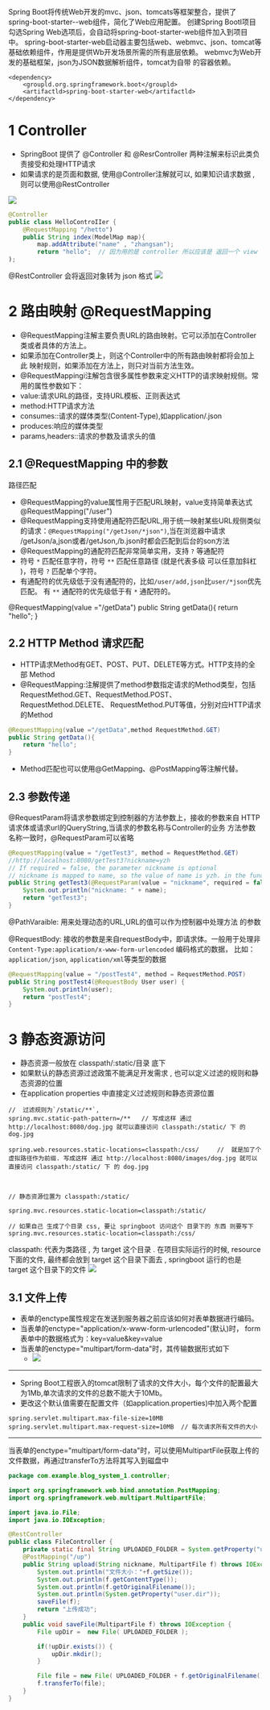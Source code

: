 

Spring Boot将传统Web开发的mvc、json、tomcats等框架整合，提供了 spring-boot-starter--web组件，简化了Web应用配置。
创建Spring BootI项目勾选Spring Web选项后，会自动将spring-boot-starter-web组件加入到项目中。
spring-boot-starter-web启动器主要包括web、webmvc、json、tomcat等 基础依赖组件，作用是提供Wb开发场景所需的所有底层依赖。
webmvc为Web开发的基础框架，json为JSON数据解析组件，tomcat为自带 的容器依赖。


```
<dependency>
    <groupld.org.springframework.boot</groupld>
    <artifactld>spring-boot-starter-web</artifactld>
</dependency>
```


# 1 Controller 

- SpringBoot 提供了 @Controller 和 @ResrController 两种注解来标识此类负责接受和处理HTTP请求 
- 如果请求的是页面和数据, 使用@Controller注解就可以, 如果知识请求数据 , 则可以使用@RestController 


![](images/Pasted%20image%2020250220165611.png)

```java
@Controller
public class HelloControIIer {
    @RequestMapping "/hetto")
    public String index(ModelMap map){
        map.addAttribute("name" , "zhangsan");
        return "hello";  // 因为用的是 controller 所以应该是 返回一个 view , 回去找 一个hello.html 的 页面 
);
```


@RestController 会将返回对象转为 json 格式 
![](images/Pasted%20image%2020250220170309.png)


# 2 路由映射  @RequestMapping

- @RequestMapping注解主要负责URL的路由映射。它可以添加在Controller 类或者具体的方法上。
- 如果添加在Controller类上，则这个Controller中的所有路由映射都将会加上此 映射规则，如果添加在方法上，则只对当前方法生效。
- @RequestMappingi注解包含很多属性参数来定义HTTP的请求映射规侧。常用的属性参数如下：
- value:请求URL的路径，支持URL模板、正则表达式
- method:HTTP请求方法
- consumes::请求的媒体类型(Content-Type),如application/.json
- produces:响应的媒体类型
- params,headers::请求的参数及请求头的值

## 2.1 @RequestMapping 中的参数 

路径匹配 
- @RequestMapping的value属性用于匹配URL映射，value支持简单表达式 @RequestMapping("/user")
- @RequestMapping支持使用通配符匹配URL,用于统一映射某些URL规侧类似的请求：`@RequestMapping("/getJson/*json")`,当在浏览器中请求 /getJson/a,json或者/getJson,/b.json时都会匹配到后台的son方法
- @RequestMapping的通配符匹配非常简单实用，支持 `?` 等通配符
- 符号 `*` 匹配任意字符，符号 `**`  匹配任意路径 (就是代表多级 可以任意加斜杠 )，符号 `?` 匹配单个字符。 
- 有通配符的优先级低于没有通配符的，比如`/user/add,json`比`user/*json`优先 匹配。 有  `**` 通配符的优先级低于有  `*` 通配符的。

@RequestMapping(value ="/getData")
public String getData(){
    return "hello";
}

## 2.2 HTTP Method 请求匹配 
- HTTP请求Method有GET、POST、PUT、DELETE等方式。HTTP支持的全部 Method
- @RequestMapping:注解提供了method参数指定请求的Method类型，包括 RequestMethod.GET、RequestMethod.POST、RequestMethod.DELETE、 RequestMethod.PUT等值，分别对应HTTP请求的Method

```java
@RequestMapping(value ="/getData",method RequestMethod.GET)
public String getData(){
    return "hello";
}
```

- Method匹配也可以使用@GetMapping、@PostMapping等注解代替。


## 2.3 参数传递

@RequestParam将请求参数绑定到控制器的方法参数上，接收的参数来自 HTTP请求体或请求url的QueryString,当请求的参数名称与Controller的业务 方法参数名称一致时，@RequestParam可以省略

```java
@RequestMapping(value = "/getTest3", method = RequestMethod.GET)
//http://localhost:8080/getTest3?nickname=yzh
// If required = false, the parameter nickname is optional
// nickname is mapped to name, so the value of name is yzh. in the function body, name is used instead of nickname.
public String getTest3(@RequestParam(value = "nickname", required = false) String name) {
    System.out.println("nickname: " + name);
    return "getTest3";
}
```

@PathVaraible: 用来处理动态的URL,URL的值可以作为控制器中处理方法 的参数

@RequestBody: 接收的参数是来自requestBody中，即请求体。一般用于处理非 `Content-Type:application/x-www-form-urlencoded` 编码格式的数据， 比如：`application/json`, `application/xml`等类型的数据

```java
@RequestMapping(value = "/postTest4", method = RequestMethod.POST)
public String postTest4(@RequestBody User user) {
    System.out.println(user);
    return "postTest4";
}
```



# 3 静态资源访问 

- 静态资源一般放在 classpath/:static/目录  底下 
- 如果默认的静态资源过滤政策不能满足开发需求 , 也可以定义过滤的规则和静态资源的位置 
- 在application properties 中直接定义过滤规则和静态资源位置
```
//  过滤规则为`/static/**`,  
spring.mvc.static-path-pattern=/**   // 写成这样 通过 http://localhost:8080/dog.jpg 就可以直接访问 classpath:/static/ 下 的 dog.jpg

spring.web.resources.static-locations=classpath:/css/     //  就是加了个虚拟路径作为前缀. 写成这样 通过 http://localhost:8080/images/dog.jpg 就可以直接访问 classpath:/static/ 下 的 dog.jpg



// 静态资源位置为 classpath:/static/

spring.mvc.resources.static-location=classpath:/static/

// 如果自己 生成了个目录 css, 要让 springboot 访问这个 目录下的 东西 则要写下
spring.mvc.resources.static-location=classpath:/css/

```

classpath: 代表为类路径 , 为 target 这个目录 . 
在项目实际运行的时候, resource 下面的文件, 最终都会放到 target 这个目录下面去 , springboot 运行的也是 target 这个目录下的文件 
![](images/Pasted%20image%2020250220205513.png)

## 3.1 文件上传 

- 表单的enctype属性规定在发送到服务器之前应该如何对表单数据进行编码。
- 当表单的enctype="application/x-www-form-urlencoded"(默认)时， form表单中的数据格式为：key=value&key=value
- 当表单的enctype="multipart/form-data"时，其传输数据形式如下
    - ![](images/Pasted%20image%2020250220212521.png)


---


- Spring Boot工程嵌入的tomcat限制了请求的文件大小，每个文件的配置最大 为1Mb,单次请求的文件的总数不能大于10Mb。
- 更改这个默认值需要在配置文件（如application.properties)中加入两个配置


```
spring.servlet.multipart.max-file-size=10MB
spring.servlet.multipart.max-request-size=10MB  // 每次请求所有文件的大小 
```


---


当表单的enctype="multipart/form-data"时，可以使用MultipartFile获取上传的文件数据，再通过transferTo方法将其写入到磁盘中

```java
package com.example.blog_system_1.controller;

import org.springframework.web.bind.annotation.PostMapping;
import org.springframework.web.multipart.MultipartFile;

import java.io.File;
import java.io.IOException;

@RestController
public class FileController {
    private static final String UPLOADED_FOLDER = System.getProperty("user.dir")+"/upload/";
    @PostMapping("/up")
    public String upload(String nickname, MultipartFile f) throws IOException {
        System.out.println("文件大小："+f.getSize());
        System.out.println(f.getContentType());
        System.out.println(f.getOriginalFilename());
        System.out.println(System.getProperty("user.dir"));
        saveFile(f);
        return "上传成功";
    }
    public void saveFile(MultipartFile f) throws IOException {
        File upDir =  new File( UPLOADED_FOLDER );

        if(!upDir.exists()) {
            upDir.mkdir();
        }

        File file = new File( UPLOADED_FOLDER + f.getOriginalFilename());
        f.transferTo(file);
    }
}
```


